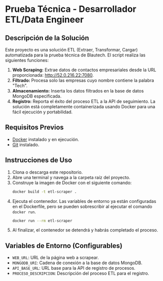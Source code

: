 # Prueba Técnica - Desarrollador ETL/Data Engineer

## Descripción de la Solución
Este proyecto es una solución ETL (Extraer, Transformar, Cargar) automatizada para la prueba técnica de Blautech. El script realiza las siguientes funciones:
1.  **Web Scraping:** Extrae datos de contactos empresariales desde la URL proporcionada: http://52.0.216.22:7080.
2.  **Filtrado:** Procesa solo las empresas cuyo nombre contiene la palabra "Tech".
3.  **Almacenamiento:** Inserta los datos filtrados en la base de datos MongoDB especificada.
4.  **Registro:** Reporta el éxito del proceso ETL a la API de seguimiento.
La solución está completamente containerizada usando Docker para una fácil ejecución y portabilidad.

## Requisitos Previos
-   [Docker](https://www.docker.com/products/docker-desktop/) instalado y en ejecución.
-   [Git](https://git-scm.com/downloads) instalado.

## Instrucciones de Uso
1.  Clona o descarga este repositorio.
2.  Abre una terminal y navega a la carpeta raíz del proyecto.
3.  Construye la imagen de Docker con el siguiente comando:
    ```bash
    docker build -t etl-scraper .
    ```
4.  Ejecuta el contenedor. Las variables de entorno ya están configuradas en el Dockerfile, pero se pueden sobrescribir al ejecutar el comando `docker run`.
    ```bash
    docker run --rm etl-scraper
    ```
5.  Al finalizar, el contenedor se detendrá y habrás completado el proceso.

## Variables de Entorno (Configurables)
-   `WEB_URL`: URL de la página web a scrapear.
-   `MONGODB_URI`: Cadena de conexión a la base de datos MongoDB.
-   `API_BASE_URL`: URL base para la API de registro de procesos.
-   `PROCESO_DESCRIPCION`: Descripción del proceso ETL para el registro.
